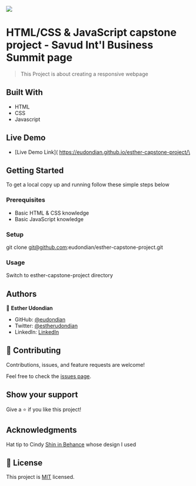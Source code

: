 ![](https://img.shields.io/badge/Microverse-blueviolet)

# HTML/CSS & JavaScript capstone project - Savud Int'l Business Summit page

> This Project is about creating a responsive webpage

## Built With

- HTML
- CSS
- Javascript

## Live Demo

- [Live Demo Link]( https://eudondian.github.io/esther-capstone-project/\

## Getting Started


To get a local copy up and running follow these simple steps below

### Prerequisites

- Basic HTML & CSS knowledge
- Basic JavaScript knowledge

### Setup

git clone git@github.com:eudondian/esther-capstone-project.git

### Usage

Switch to esther-capstone-project directory

## Authors

👤 **Esther Udondian**

- GitHub: [@eudondian](https://github.com/eudondian)
- Twitter: [@estherudondian](https://twitter.com/estherudondian)
- LinkedIn: [LinkedIn](https://linkedin.com/in/https://www.linkedin.com/in/esther-udondian-186849119/)

## 🤝 Contributing

Contributions, issues, and feature requests are welcome!

Feel free to check the [issues page](https://github.com/eudondian/esther-capstone-project/issues).

## Show your support

Give a ⭐️ if you like this project!

## Acknowledgments

Hat tip to Cindy [Shin in Behance](https://www.behance.net/adagio07) whose design I used

## 📝 License

This project is [MIT](./MIT.md) licensed.
